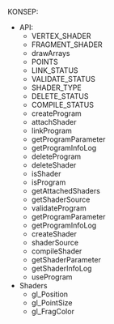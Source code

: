 KONSEP:

- API:
  - VERTEX_SHADER
  - FRAGMENT_SHADER
  - drawArrays
  - POINTS
  - LINK_STATUS
  - VALIDATE_STATUS
  - SHADER_TYPE
  - DELETE_STATUS
  - COMPILE_STATUS
  - createProgram
  - attachShader
  - linkProgram
  - getProgramParameter
  - getProgramInfoLog
  - deleteProgram
  - deleteShader
  - isShader
  - isProgram
  - getAttachedShaders
  - getShaderSource
  - validateProgram
  - getProgramParameter
  - getProgramInfoLog
  - createShader
  - shaderSource
  - compileShader
  - getShaderParameter
  - getShaderInfoLog
  - useProgram
- Shaders
  - gl_Position
  - gl_PointSize
  - gl_FragColor
